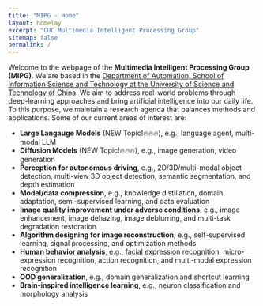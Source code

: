 ```yaml
---
title: "MIPG - Home"
layout: homelay
excerpt: "CUC Multimedia Intelligent Processing Group"
sitemap: false
permalink: /
---
```


Welcome to the webpage of the **Multimedia Intelligent Processing Group (MIPG)**. We are based in the [Department of Automation, School of Information Science and Technology at the University of Science and Technology of China](https://sist.ustc.edu.cn/main.htm). We aim to address real-world problems through deep-learning approaches and bring artificial intelligence into our daily life. To this purpose, we maintain a research agenda that balances methods and applications. Some of our current areas of interest are:
- **Large Langauge Models** (NEW Topic!🔥🔥🔥), e.g., language agent, multi-modal LLM
- **Diffusion Models** (NEW Topic!🔥🔥🔥), e.g., image generation, video generation
- **Perception for autonomous driving**, e.g., 2D/3D/multi-modal object detection, multi-view 3D object detection, semantic segmentation, and depth estimation
- **Model/data compression**, e.g., knowledge distillation, domain adaptation, semi-supervised learning, and data evaluation
- **Image quality improvement under adverse conditions**, e.g., image enhancement, image dehazing, image deblurring, and multi-task degradation restoration
- **Algorithm designing for image reconstruction**, e.g., self-supervised learning, signal processing, and optimization methods
- **Human behavior analysis**, e.g., facial expression recognition, micro-expression recognition, action recognition, and multi-modal expression recognition
- **OOD generalization**, e.g., domain generalization and shortcut learning
- **Brain-inspired intelligence learning**, e.g., neuron classification and morphology analysis


<!-- Welcome to the webpage of the **Brain-Inspired Vision Laboratory (BIVLab)**. We are based in the
 [Department of Automation, School of Information Science and Technology 
at the University of Science and Technology of China](https://sist.ustc.edu.cn/main.htm).

At BIV Lab, we work at both low-level and high-level computer vision tasks. We aim to address 
real-world problems through deep-learning approaches and bring artificial intelligence into 
our daily life. To this purpose, we maintain a research agenda that balances methods and 
applications. Some of our current areas of interest are:

- **Perception for autonoumous driving** (e.g. 2D/3D/multi-modal object detection, multi-view 3D object detection, semantic segmentation, depth estimation).
- **Model/data compression** (e.g. knowledge distillation, domain adaptation, semi-supervised learning, data evaluation).
- **Image quality improvement under adverse conditions** (e.g. image enhancement, image dehazing, image deblurring, multi-task degradation restoration).
- **Algorithm designing for image reconstruction** (e.g. self-supervised learning, signal processing, optimization methods).
- **Human Behavior Analysis** (e.g. facial expression recognition, micro-expression recognition, action recognition, multi-modal expression recognition).
- **OOD generalization** (e.g. domain generalization, shortcut learning).
- **Brain-inspired Intelligence Learning** (e.g. Neuron classification，Morphology analysis). -->

